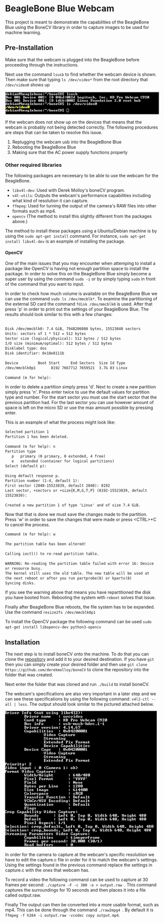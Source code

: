 # BeagleBone Blue Webcam
This project is meant to demonstrate the capabilities of the BeagleBone Blue using the BoneCV library in order to capture images to be used for machine learning.

## Pre-Installation 

Make sure that the webcam is plugged into the BeagleBone before proceeding through the instructions. 

Next use the command `lsusb` to find whether the webcam device is shown. Then make sure that typing `ls /dev/video*` from the root directory that `/dev/video0` shows up

![alt text](1.jpg)

If the webcam does not show up on the devices that means that the webcam is probably not being detected correctly. The following procedures are steps that can be taken to resolve this issue.
1. Replugging the webcam usb into the BeagleBone Blue
2. Rebooting the BeagleBone Blue
3. Making sure that the AC power supply functions properly

### Other required libraries 

The following packages are neceesary to be able to use the webcam for the BeagleBone. 
+ `libv4l-dev`: Used with Derek Molloy's boneCV program.
+ `v4l-utils`: Outputs the webcam's performance capabilities including what kind of resolution it can capture.
+ `ffmpeg`: Used for turning the output of the camera's RAW files into other formats such as mp4.
+ `opencv` (The method to install this slightly different from the packages above.)

The method to install these packages using a Ubuntu/Debian machine is by using the `sudo apt-get install` command. For instance, `sudo apt-get install libv4l-dev` is an example of installing the package.

#### OpenCV
One of the main issues that you may encounter when attemping to install a package like OpenCV is having not enough partition space to install the package. In order to solve this on the BeagleBone Blue simply become a super user by using the command `sudo -i` or by simply typing `sudo`  in front of the command that you want to input.

In order to check how much volume is available on the BeagleBone Blue we can use the command `sudo ls /dev/mmcblk*`. To examine the partitioning of the external SD card the command `fdisk /dev/mmcblk0` is used. After that press 'p' in order to print out the settings of your BeagleBone Blue. The results should look similar to this with a few changes: 
```Command (m for help): p

Disk /dev/mmcblk0: 7.4 GiB, 7948206080 bytes, 15523840 sectors
Units: sectors of 1 * 512 = 512 bytes
Sector size (logical/physical): 512 bytes / 512 bytes
I/O size (minimum/optimal): 512 bytes / 512 bytes
Disklabel type: dos
Disk identifier: 0x18e8111b

Device         Boot Start     End Sectors  Size Id Type
/dev/mmcblk0p1       8192 7667712 7659521  3.7G 83 Linux

Command (m for help):
```
In order to delete a partition simply press 'd'. Next to create a new partition simply press 'n'. Press enter twice to use the default values for partition type and number. For the start sector you must use the start sector that the previous partition had. For the last sector you can use however amount of space is left on the micro SD or use the max amount possible by pressing enter.

This is an example of what the process might look like:
```Command (m for help): d
Selected partition 1
Partition 1 has been deleted.

Command (m for help): n
Partition type
   p   primary (0 primary, 0 extended, 4 free)
   e   extended (container for logical partitions)
Select (default p): 

Using default response p.
Partition number (1-4, default 1): 
First sector (2048-15523839, default 2048): 8192
Last sector, +sectors or +size{K,M,G,T,P} (8192-15523839, default 15523839): 

Created a new partition 1 of type 'Linux' and of size 7.4 GiB.
``` 
Now that that is done we must save the changes made to the partition. Press 'w' in order to save the changes that were made or press &lt;CTRL&gt;+C to cancel the process. 
```
Command (m for help): w

The partition table has been altered!

Calling ioctl() to re-read partition table.

WARNING: Re-reading the partition table failed with error 16: Device or resource busy.
The kernel still uses the old table. The new table will be used at
the next reboot or after you run partprobe(8) or kpartx(8)
Syncing disks.
```
If you see the warning above that means you have repartitioned the disk you have booted from. Rebooting the system with `reboot` solves that issue.

Finally after BeagleBone Blue reboots, the file system has to be expanded. Use the command `resize2fs /dev/mmcblk0p1`

To install the OpenCV package the following command can be used `sudo apt-get install libopencv-dev python3-opencv`


## Installation
The next step is to install boneCV onto the machine. To do that you can clone the [repository](https://github.com/derekmolloy/boneCV) and add it to your desired destination. If you have `git` then you can simply create your desired folder and then use `git clone https://github.com/derekmolloy/boneCV` to clone the repository into the folder that was created. 

Next enter the folder that was cloned and run `./build` to install boneCV. 

The webcam's specifications are also very important in a later step and we can see these specifications by using the following command: `v4l2-ctl --all | less`. The output should look similar to the pictured attached below.

![alt text](2.jpg)

In order for the camera to capture at the webcam's specific resolutiion we have to edit the capture.c file in order for it to match the webcam's settings. Using the settings found in the previous command replace the settings in capture.c with the ones that webcam has. 

To record a video the following command can be used to capture at 30 frames per second: `./capture -F -c 300 -o > output.raw
`. This command captures the surroundings for 10 seconds and then places it into a file called output.raw. 

Finally The output can then be converted into a more usable format, such as mp4. This can be done through the command `./raw2mpg4
`. By default it is `ffmpeg -f h264 -i output.raw -vcodec copy output.mp4`.

